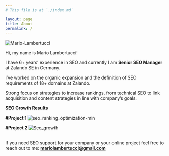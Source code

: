 ```yaml
---
# This file is at `./index.md`

layout: page
title: About
permalink: /
---
```


![Mario-Lambertucci](https://user-images.githubusercontent.com/61537859/111318701-971cd480-8665-11eb-984c-70b92e4d1699.jpg)

Hi, my name is Mario Lambertucci!

I have 6+ years’ experience in SEO and currently I am <b>Senior SEO Manager</b> at Zalando SE in Germany.

I’ve worked on the organic expansion and the definition of SEO requirements of 18+ domains at Zalando.

Strong focus on strategies to increase rankings, from technical SEO to link acquisition and content strategies in line with company’s goals.

<b>SEO Growth Results</b>


<b>#Project 1</b>
![seo_ranking_optimization-min](https://user-images.githubusercontent.com/61537859/111320647-7f465000-8667-11eb-9894-cea0b8f35977.png)



<b>#Project 2</b>
![Seo_growth](https://user-images.githubusercontent.com/61537859/111320651-80777d00-8667-11eb-94c2-2f47ea001e21.png)
<br>
<br>

If you need SEO support for your company or your online project feel free to reach out to me:
<b>mariolambertucci@gmail.com</b>

